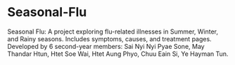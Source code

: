 # Seasonal-Flu
Seasonal Flu: A project exploring flu-related illnesses in Summer, Winter, and Rainy seasons. Includes symptoms, causes, and treatment pages. Developed by 6 second-year members: Sai Nyi Nyi Pyae Sone, May Thandar Htun, Htet Soe Wai, Htet Aung Phyo, Chuu Eain Si, Ye Hayman Tun.
